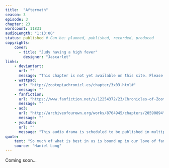 ```yaml
---
title:  "Aftermath"
season: 3
episode: 3
chapter: 23
wordcount: 11831
audioLength: "1:13:00"
status: published # Can be: planned, published, recorded, produced
copyrights:
    cover:
      - title: "Judy having a high fever"
        designer: "Jascarlet"
links:
    - deviantart:
      url: ""
      message: "This chapter is not yet available on this site. Please choose another hoster!"
    - wattpad:
      url: "http://zootopiachronicl.es/chapter/3x03.html#"
      message: ""
    - fanfiction:
      url: "https://www.fanfiction.net/s/12254372/23/Chronicles-of-Zootopia"
      message: ""
    - ao3:
      url: "http://archiveofourown.org/works/8764945/chapters/20590894"
      message: ""
    - youtube:
      url: ""
      message: "This audio drama is scheduled to be published in multiple parts, starting on Apr 28, 2017!"
quote:
    text: "So much of what is best in us is bound up in our love of family, that it remains the measure of our stability because it measures our sense of loyalty."
    source: "Haniel Long"
---
```

Coming soon...